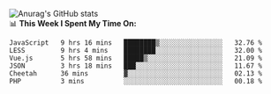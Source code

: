 
![Anurag's GitHub stats](https://github-readme-stats.vercel.app/api?username=supergczh&show_icons=true&theme=radical)
<br />
📊 **This Week I Spent My Time On:**

<!--START_SECTION:waka-->

```text
JavaScript   9 hrs 16 mins   ████████▒░░░░░░░░░░░░░░░░   32.76 %
LESS         9 hrs 4 mins    ████████░░░░░░░░░░░░░░░░░   32.00 %
Vue.js       5 hrs 58 mins   █████▒░░░░░░░░░░░░░░░░░░░   21.09 %
JSON         3 hrs 18 mins   ███░░░░░░░░░░░░░░░░░░░░░░   11.67 %
Cheetah      36 mins         ▓░░░░░░░░░░░░░░░░░░░░░░░░   02.13 %
PHP          3 mins          ░░░░░░░░░░░░░░░░░░░░░░░░░   00.18 %
```

<!--END_SECTION:waka-->
